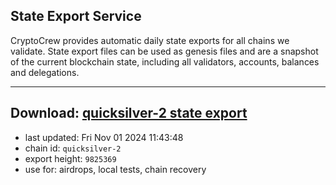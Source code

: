 ## State Export Service
CryptoCrew provides automatic daily state exports for all chains we validate. State export files can be used as genesis files and are a snapshot of the current blockchain state, including all validators, accounts, balances and delegations.

---
**Download: [quicksilver-2 state export](https://dl-eu2.ccvalidators.com/SERVICE/quicksilver/quicksilver-2_export_9825369.json)**
---

- last updated: Fri Nov 01 2024 11:43:48
- chain id: `quicksilver-2`
- export height: `9825369`
- use for: airdrops, local tests, chain recovery
